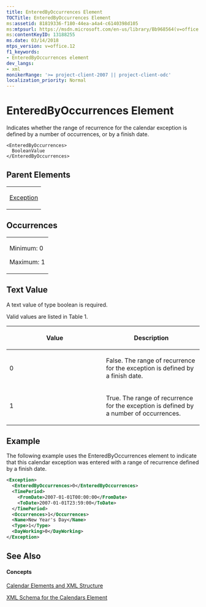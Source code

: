 ```yaml
---
title: EnteredByOccurrences Element
TOCTitle: EnteredByOccurrences Element
ms:assetid: 81819336-f180-44ea-a4a4-c6140398d105
ms:mtpsurl: https://msdn.microsoft.com/en-us/library/Bb968564(v=office.12)
ms:contentKeyID: 13188255
ms.date: 03/14/2018
mtps_version: v=office.12
f1_keywords:
- EnteredByOccurrences element
dev_langs:
- xml
monikerRange: '>= project-client-2007 || project-client-odc'
localization_priority: Normal
---
```


# EnteredByOccurrences Element




Indicates whether the range of recurrence for the calendar exception is defined by a number of occurrences, or by a finish date.

    <EnteredByOccurrences>
      BooleanValue
    </EnteredByOccurrences>

## Parent Elements

<table>
<colgroup>
<col style="width: 100%" />
</colgroup>
<tbody>
<tr class="odd">
<td><p><a href="exception-element.md">Exception</a></p></td>
</tr>
</tbody>
</table>

## Occurrences

<table>
<colgroup>
<col style="width: 100%" />
</colgroup>
<tbody>
<tr class="odd">
<td><p>Minimum: 0</p>
<p>Maximum: 1</p></td>
</tr>
</tbody>
</table>

## Text Value

A text value of type boolean is required.

Valid values are listed in Table 1.

<table>
<colgroup>
<col style="width: 50%" />
<col style="width: 50%" />
</colgroup>
<thead>
<tr class="header">
<th><p>Value</p></th>
<th><p>Description</p></th>
</tr>
</thead>
<tbody>
<tr class="odd">
<td><p>0</p></td>
<td><p>False. The range of recurrence for the exception is defined by a finish date.</p></td>
</tr>
<tr class="even">
<td><p>1</p></td>
<td><p>True. The range of recurrence for the exception is defined by a number of occurrences.</p></td>
</tr>
</tbody>
</table>

## Example

The following example uses the EnteredByOccurrences element to indicate that this calendar exception was entered with a range of recurrence defined by a finish date.

``` xml
<Exception>
  <EnteredByOccurrences>0</EnteredByOccurrences>
  <TimePeriod>
    <FromDate>2007-01-01T00:00:00</FromDate>
    <ToDate>2007-01-01T23:59:00</ToDate>
  </TimePeriod>
  <Occurrences>1</Occurrences>
  <Name>New Year's Day</Name>
  <Type>1</Type>
  <DayWorking>0</DayWorking>
</Exception>
```

## See Also

#### Concepts

[Calendar Elements and XML Structure](calendar-elements-and-xml-structure.md)

[XML Schema for the Calendars Element](xml-schema-for-the-calendars-element.md)

